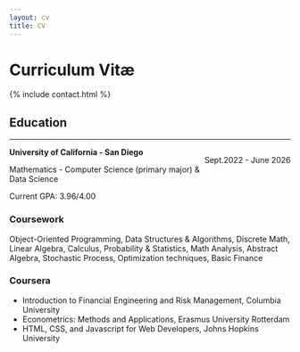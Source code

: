 ```yaml
---
layout: cv
title: CV
---
```


# Curriculum Vitæ

{% include contact.html %}

## Education
---------------------
<p style="float: right;">Sept.2022 - June 2026</p>

**University of California - San Diego**

Mathematics - Computer Science (primary major) & Data Science

Current GPA: 3.96/4.00

### Coursework

Object-Oriented Programming, Data Structures & Algorithms, Discrete Math, Linear Algebra, Calculus, Probability & Statistics, Math Analysis, Abstract Algebra, Stochastic Process, Optimization techniques, Basic Finance

### Coursera

* Introduction to Financial Engineering and Risk Management, Columbia University
* Econometrics: Methods and Applications, Erasmus University Rotterdam
* HTML, CSS, and Javascript for Web Developers, Johns Hopkins University



